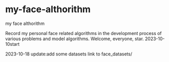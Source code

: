 # my-face-althorithm
my face althorithm

Record my personal face related algorithms in the development process of various problems and model algorithms. Welcome, everyone, star.
2023-10-10start

2023-10-18
  update:add some datasets link to face_datasets/


